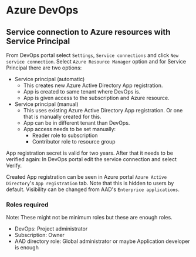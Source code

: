 # Azure DevOps

## Service connection to Azure resources with Service Principal

From DevOps portal select `Settings`, `Service connections` and click `New service connection`. Select `Azure Resource Manager` option and for Service Principal there are two options:

- Service principal (automatic)
    - This creates new Azure Active Directory App registration.
    - App is created to same tenant where DevOps is.
    - App is given access to the subscription and Azure resource.
- Service principal (manual)
    - This uses existing Azure Active Directory App registration. Or one that is manually created for this.
    - App can be in different tenant than DevOps.
    - App access needs to be set manually: 
        - Reader role to subscription
        - Contributor role to resource group

App registration secret is valid for two years. After that it needs to be verified again: In DevOps portal edit the service connection and select Verify.

Created App registration can be seen in Azure portal `Azure Active Directory`'s `App registration` tab. Note that this is hidden to users by default. Visibility can be changed from AAD's `Enterprice applications`.

### Roles required

Note: These might not be minimum roles but these are enough roles.

- DevOps: Project administrator
- Subscription: Owner
- AAD directory role: Global administrator or maybe Application developer is enough
